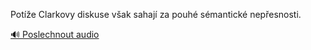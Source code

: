 
Potíže Clarkovy diskuse však sahají za pouhé sémantické nepřesnosti.

[🔊 Poslechnout audio](/data/7-paragraphs/audio/chapter_184/para_007-Pote-Clarkovy-diskuse-vak-sahaj-za-pouh-sman.mp3)
